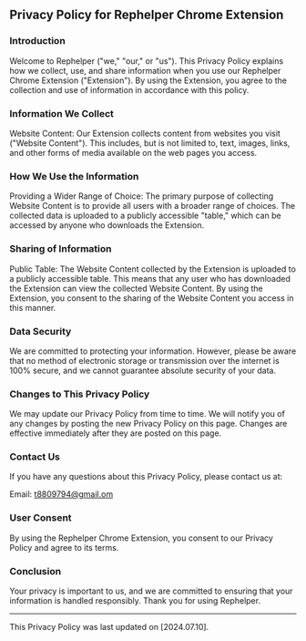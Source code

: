Privacy Policy for Rephelper Chrome Extension
----------------
### Introduction
Welcome to Rephelper ("we," "our," or "us"). This Privacy Policy explains how we collect, use, and share information when you use our Rephelper Chrome Extension ("Extension"). By using the Extension, you agree to the collection and use of information in accordance with this policy.

### Information We Collect
Website Content: Our Extension collects content from websites you visit ("Website Content"). This includes, but is not limited to, text, images, links, and other forms of media available on the web pages you access.

### How We Use the Information
Providing a Wider Range of Choice: The primary purpose of collecting Website Content is to provide all users with a broader range of choices. The collected data is uploaded to a publicly accessible "table," which can be accessed by anyone who downloads the Extension.

### Sharing of Information
Public Table: The Website Content collected by the Extension is uploaded to a publicly accessible table. This means that any user who has downloaded the Extension can view the collected Website Content. By using the Extension, you consent to the sharing of the Website Content you access in this manner.

### Data Security
We are committed to protecting your information. However, please be aware that no method of electronic storage or transmission over the internet is 100% secure, and we cannot guarantee absolute security of your data.

### Changes to This Privacy Policy
We may update our Privacy Policy from time to time. We will notify you of any changes by posting the new Privacy Policy on this page. Changes are effective immediately after they are posted on this page.

### Contact Us
If you have any questions about this Privacy Policy, please contact us at:

Email: t8809794@gmail.om

### User Consent
By using the Rephelper Chrome Extension, you consent to our Privacy Policy and agree to its terms.

### Conclusion
Your privacy is important to us, and we are committed to ensuring that your information is handled responsibly. Thank you for using Rephelper.

----------------

This Privacy Policy was last updated on [2024.07.10].
